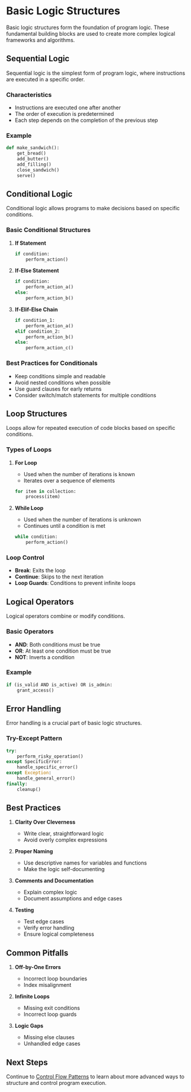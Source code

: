 # Basic Logic Structures

Basic logic structures form the foundation of program logic. These fundamental building blocks are used to create more complex logical frameworks and algorithms.

## Sequential Logic

Sequential logic is the simplest form of program logic, where instructions are executed in a specific order.

### Characteristics
- Instructions are executed one after another
- The order of execution is predetermined
- Each step depends on the completion of the previous step

### Example
```python
def make_sandwich():
    get_bread()
    add_butter()
    add_filling()
    close_sandwich()
    serve()
```

## Conditional Logic

Conditional logic allows programs to make decisions based on specific conditions.

### Basic Conditional Structures
1. **If Statement**
   ```python
   if condition:
       perform_action()
   ```

2. **If-Else Statement**
   ```python
   if condition:
       perform_action_a()
   else:
       perform_action_b()
   ```

3. **If-Elif-Else Chain**
   ```python
   if condition_1:
       perform_action_a()
   elif condition_2:
       perform_action_b()
   else:
       perform_action_c()
   ```

### Best Practices for Conditionals
- Keep conditions simple and readable
- Avoid nested conditions when possible
- Use guard clauses for early returns
- Consider switch/match statements for multiple conditions

## Loop Structures

Loops allow for repeated execution of code blocks based on specific conditions.

### Types of Loops

1. **For Loop**
   - Used when the number of iterations is known
   - Iterates over a sequence of elements
   ```python
   for item in collection:
       process(item)
   ```

2. **While Loop**
   - Used when the number of iterations is unknown
   - Continues until a condition is met
   ```python
   while condition:
       perform_action()
   ```

### Loop Control
- **Break**: Exits the loop
- **Continue**: Skips to the next iteration
- **Loop Guards**: Conditions to prevent infinite loops

## Logical Operators

Logical operators combine or modify conditions.

### Basic Operators
- **AND**: Both conditions must be true
- **OR**: At least one condition must be true
- **NOT**: Inverts a condition

### Example
```python
if (is_valid AND is_active) OR is_admin:
    grant_access()
```

## Error Handling

Error handling is a crucial part of basic logic structures.

### Try-Except Pattern
```python
try:
    perform_risky_operation()
except SpecificError:
    handle_specific_error()
except Exception:
    handle_general_error()
finally:
    cleanup()
```

## Best Practices

1. **Clarity Over Cleverness**
   - Write clear, straightforward logic
   - Avoid overly complex expressions

2. **Proper Naming**
   - Use descriptive names for variables and functions
   - Make the logic self-documenting

3. **Comments and Documentation**
   - Explain complex logic
   - Document assumptions and edge cases

4. **Testing**
   - Test edge cases
   - Verify error handling
   - Ensure logical completeness

## Common Pitfalls

1. **Off-by-One Errors**
   - Incorrect loop boundaries
   - Index misalignment

2. **Infinite Loops**
   - Missing exit conditions
   - Incorrect loop guards

3. **Logic Gaps**
   - Missing else clauses
   - Unhandled edge cases

## Next Steps

Continue to [Control Flow Patterns](03-control-flow.md) to learn about more advanced ways to structure and control program execution. 